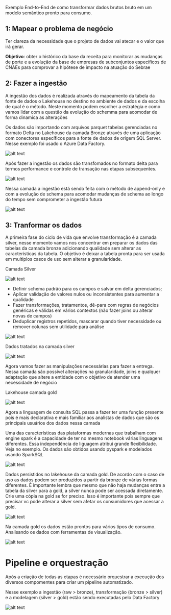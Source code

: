 Exemplo End-to-End de como transformar dados brutos bruto em um modelo semântico pronto para consumo.

## 1: Mapear o problema de negócio
Ter clareza da necessidade que o projeto de dados vai atecar e o valor que irá gerar.

**Objetivo**: obter o histórico da base da receita para monitorar as mudanças de porte e a evolução da base de empresas de subconjuntos específicos de CNAEs para comprovar a hipótese de impacto na atuação do Sebrae


## 2: Fazer a ingestão
A ingestão dos dados é realizada através do mapeamento da tabela da fonte de dados o Lakehouse no destino no ambiente de dados e da escolha de qual é o método. Neste momento podem escolher a estratégia e como vamos lidar com a questão da evolução do schemma para acomodar de forma dinamica as alterações

Os dados são importando com arquivos parquet tabelas gerenciadas no formato Delta no Lakehouse da camada Bronze através de uma aplicação com conectores específicos para a fonte de dados de origem SQL Server. Nesse exemplo foi usado o Azure Data Factory.

![alt text](image-2.png)

Após fazer a ingestão os dados são transfomados no formato delta para termos performance e controle de transação nas etapas subsequentes.

![alt text](image-3.png)

Nessa camada a ingestão está sendo feita com o método de append-only e com a evolução de schema para acomodar mudanças de schema ao longo do tempo sem comprometer a ingestão futura

![alt text](image-5.png)


## 3: Tranformar os dados 

A primeira fase do ciclo de vida que envolve transformação é a camada silver, nesse momento vamos nos concentrar em preparar os dados das tabelas da camada bronze adicionando qualidade sem alterar as características da tabela. O objetivo é deixar a tabela pronta para ser usada em multiplos casos de uso sem alterar a granularidade.

Camada Silver

![alt text](image-6.png)

- Definir schema padrão para os campos e salvar em delta gerenciados;
- Aplicar validação de valores nulos ou inconsistentes para aumentar a qualidade
- Fazer transformações, tratamentos, dê-para com regras de negócios genéricas e válidas em vários contextos (não fazer joins ou alterar novas de campos)
- Deduplicar registros repetidos, mascarar quando tiver necessidade ou remover colunas sem utilidade para análise

![alt text](image-7.png)

Dados tratados na camada silver

![alt text](image-10.png)



Agora vamos fazer as manipulações necessárias para fazer a entrega. Nessa camada são possível alterações na granularidade, joins e qualquer adaptação que altere a entidade com o objetivo de atender uma necessidade de negócio

Lakehouse camada gold

![alt text](image-9.png)

Agora a linguagem de consulta SQL passa a fazer ter uma função presente pois é mais declarativa e mais familiar aos analistas de dados que são os principais usuários dos dados nessa camada

Uma das características das plataformas modernas que trabalham com engine spark é a capacidade de ter no mesmo notebook várias linguagens diferentes. Essa independência de liguagem atribui grande flexibilidade. Veja no exemplo. Os dados são obtidos usando pyspark e modelados usando SparkSQL

![alt text](image-11.png)

Dados persistidos no lakehouse da camada gold. De acordo com o caso de uso as dados podem ser produzidos a partir da bronze de várias formas diferentes. É importante lembra que mesmo que não haja mudanças entre a tabela da silver para a gold, a silver nunca pode ser acessada diretamente. Crie uma cópia na gold se for preciso. Isso é importante pois sempre que precisar vc pode alterar a silver sem afetar os consumidores que acessar a gold.

![alt text](image-12.png)


Na camada gold os dados estão prontos para vários tipos de consumo. Analisando os dados com ferramentas de visualização.

![alt text](image-13.png)

# Pipeline e orquestração
Após a criação de todas as etapas é necessário orquestrar a execução dos diversos compomentes para criar um pipeline automatizado.

Nesse exemplo a ingestão (raw > bronze), transformação (bronze > silver) e a modelagem (silver > gold) estão sendo executadas pelo Data Factory

![alt text](image-14.png)


